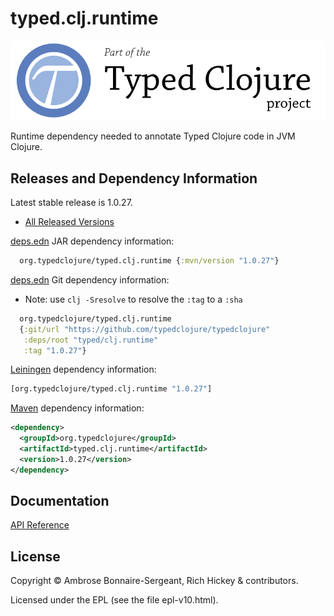 <!-- DO NOT EDIT! Instead, edit `dev/resources/root-templates/typed/clj.runtime/README.md` and run `./script/regen-selmer.sh` -->
# typed.clj.runtime

<a href='https://typedclojure.org'><img src='images/part-of-typed-clojure-project.png'></a>

Runtime dependency needed to annotate Typed Clojure code in JVM Clojure.

## Releases and Dependency Information

Latest stable release is 1.0.27.

* [All Released Versions](https://clojars.org/org.typedclojure/typed.clj.runtime)

[deps.edn](https://clojure.org/reference/deps_and_cli) JAR dependency information:

```clj
  org.typedclojure/typed.clj.runtime {:mvn/version "1.0.27"}
 ```

[deps.edn](https://clojure.org/reference/deps_and_cli) Git dependency information:

- Note: use `clj -Sresolve` to resolve the `:tag` to a `:sha`

```clj
  org.typedclojure/typed.clj.runtime
  {:git/url "https://github.com/typedclojure/typedclojure"
   :deps/root "typed/clj.runtime"
   :tag "1.0.27"}
```

[Leiningen](https://github.com/technomancy/leiningen) dependency information:

```clojure
[org.typedclojure/typed.clj.runtime "1.0.27"]
```

[Maven](https://maven.apache.org/) dependency information:

```XML
<dependency>
  <groupId>org.typedclojure</groupId>
  <artifactId>typed.clj.runtime</artifactId>
  <version>1.0.27</version>
</dependency>
```

## Documentation

[API Reference](https://api.typedclojure.org/latest/typed.clj.runtime/index.html)

## License

Copyright © Ambrose Bonnaire-Sergeant, Rich Hickey & contributors.

Licensed under the EPL (see the file epl-v10.html).
